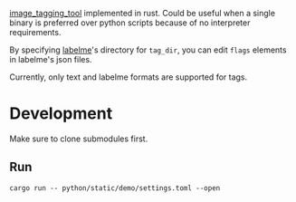 [image_tagging_tool](https://github.com/ykszk/image_tagging_tool) implemented in rust.
Could be useful when a single binary is preferred over python scripts because of no interpreter requirements.

By specifying [labelme](https://github.com/wkentaro/labelme)'s directory for `tag_dir`, you can edit `flags` elements in labelme's json files.

Currently, only text and labelme formats are supported for tags.

# Development
Make sure to clone submodules first.

## Run
```console
cargo run -- python/static/demo/settings.toml --open
```